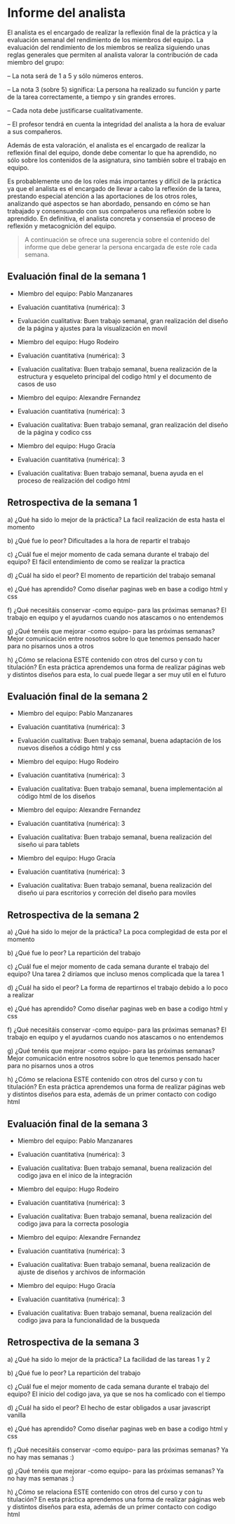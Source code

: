 # Informe del analista

  El analista es el encargado de realizar la reflexión final de la
  práctica y la evaluación semanal del rendimiento de los miembros del
  equipo. La evaluación del rendimiento de los miembros se realiza
  siguiendo unas reglas generales que permiten al analista valorar la
  contribución de cada miembro del grupo:

  – La nota será de 1 a 5 y sólo números enteros.
  
  – La nota 3 (sobre 5) significa: La persona ha realizado su función
    y parte de la tarea correctamente, a tiempo y sin grandes errores.
  
  – Cada nota debe justificarse cualitativamente.

  – El profesor tendrá en cuenta la integridad del analista a la hora
    de evaluar a sus compañeros.
  
  Además de esta valoración, el analista es el encargado de realizar
  la reflexión final del equipo, donde debe comentar lo que ha
  aprendido, no sólo sobre los contenidos de la asignatura, sino
  también sobre el trabajo en equipo.
  
  Es probablemente uno de los roles más importantes y difícil de la
  práctica ya que el analista es el encargado de llevar a cabo la
  reflexión de la tarea, prestando especial atención a las
  aportaciones de los otros roles, analizando qué aspectos se han
  abordado, pensando en cómo se han trabajado y consensuando con sus
  compañeros una reflexión sobre lo aprendido. En definitiva, el
  analista concreta y consensúa el proceso de reflexión y
  metacognición del equipo.


  > A continuación se ofrece una sugerencia sobre el contenido del
  > informe que debe generar la persona encargada de este role cada
  > semana.


## Evaluación final de la semana 1

  
- Miembro del equipo: Pablo Manzanares
- Evaluación cuantitativa (numérica): 3
- Evaluación cualitativa: Buen trabajo semanal, gran realización del diseño de la página y ajustes para la visualización en movil

- Miembro del equipo: Hugo Rodeiro
- Evaluación cuantitativa (numérica): 3
- Evaluación cualitativa: Buen trabajo semanal, buena realización de la estructura y esqueleto principal del codigo html y el documento de casos de uso

- Miembro del equipo: Alexandre Fernandez
- Evaluación cuantitativa (numérica): 3
- Evaluación cualitativa: Buen trabajo semanal, gran realización del diseño de la página y codico css

- Miembro del equipo: Hugo Gracía
- Evaluación cuantitativa (numérica): 3
- Evaluación cualitativa: Buen trabajo semanal, buena ayuda en el proceso de realización del codigo html


## Retrospectiva de la semana 1

  a) ¿Qué ha sido lo mejor de la práctica?
La facil realización de esta hasta el momento

  
  b) ¿Qué fue lo peor?
Dificultades a la hora de repartir el trabajo


  c) ¿Cuál fue el mejor momento de cada semana durante el trabajo del
     equipo?
El fácil entendimiento de como se realizar la practica


  d) ¿Cuál ha sido el peor?
El momento de repartición del trabajo semanal


  e) ¿Qué has aprendido?
Como diseñar paginas web en base a codigo html y css


  f) ¿Qué necesitáis conservar -como equipo- para las próximas semanas?
El trabajo en equipo y el ayudarnos cuando nos atascamos o no entendemos


  g) ¿Qué tenéis que mejorar -como equipo- para las próximas semanas?
Mejor comunicación entre nosotros sobre lo que tenemos pensado hacer para no pisarnos unos a otros

  h) ¿Cómo se relaciona ESTE contenido con otros del curso y con tu
     titulación?
En esta práctica aprendemos una forma de realizar páginas web y distintos diseños para esta, lo cual puede llegar a ser muy util en el futuro



## Evaluación final de la semana 2

  
- Miembro del equipo: Pablo Manzanares
- Evaluación cuantitativa (numérica): 3
- Evaluación cualitativa: Buen trabajo semanal, buena adaptación de los nuevos diseños a código html y css

- Miembro del equipo: Hugo Rodeiro
- Evaluación cuantitativa (numérica): 3
- Evaluación cualitativa: Buen trabajo semanal, buena implementación al código html de los diseños

- Miembro del equipo: Alexandre Fernandez
- Evaluación cuantitativa (numérica): 3
- Evaluación cualitativa: Buen trabajo semanal, buena realización del siseño ui para tablets

- Miembro del equipo: Hugo Gracía
- Evaluación cuantitativa (numérica): 3
- Evaluación cualitativa: Buen trabajo semanal, buena realización del diseño ui para escritorios y correción del diseño para moviles


## Retrospectiva de la semana 2

  a) ¿Qué ha sido lo mejor de la práctica?
La poca complegidad de esta por el momento

  
  b) ¿Qué fue lo peor?
La repartición del trabajo


  c) ¿Cuál fue el mejor momento de cada semana durante el trabajo del
     equipo?
Una tarea 2 diríamos que incluso menos complicada que la tarea 1


  d) ¿Cuál ha sido el peor?
La forma de repartirnos el trabajo debido a lo poco a realizar


  e) ¿Qué has aprendido?
Como diseñar paginas web en base a codigo html y css


  f) ¿Qué necesitáis conservar -como equipo- para las próximas semanas?
El trabajo en equipo y el ayudarnos cuando nos atascamos o no entendemos


  g) ¿Qué tenéis que mejorar -como equipo- para las próximas semanas?
Mejor comunicación entre nosotros sobre lo que tenemos pensado hacer para no pisarnos unos a otros

  h) ¿Cómo se relaciona ESTE contenido con otros del curso y con tu
     titulación?
En esta práctica aprendemos una forma de realizar páginas web y distintos diseños para esta, además de un primer contacto con codigo html

## Evaluación final de la semana 3

  
- Miembro del equipo: Pablo Manzanares
- Evaluación cuantitativa (numérica): 3
- Evaluación cualitativa: Buen trabajo semanal, buena realización del codigo java en el inico de la integración

- Miembro del equipo: Hugo Rodeiro
- Evaluación cuantitativa (numérica): 3
- Evaluación cualitativa: Buen trabajo semanal, buena realización del codigo java para la correcta posologia

- Miembro del equipo: Alexandre Fernandez
- Evaluación cuantitativa (numérica): 3
- Evaluación cualitativa: Buen trabajo semanal, buena realización de ajuste de diseños y archivos de información

- Miembro del equipo: Hugo Gracía
- Evaluación cuantitativa (numérica): 3
- Evaluación cualitativa: Buen trabajo semanal,  buena realización del codigo java para la funcionalidad de la busqueda


## Retrospectiva de la semana 3

  a) ¿Qué ha sido lo mejor de la práctica?
La facilidad de las tareas 1 y 2

  
  b) ¿Qué fue lo peor?
La repartición del trabajo


  c) ¿Cuál fue el mejor momento de cada semana durante el trabajo del
     equipo?
El inicio del codigo java, ya que se nos ha comlicado con el tiempo


  d) ¿Cuál ha sido el peor?
El hecho de estar obligados a usar javascript vanilla


  e) ¿Qué has aprendido?
Como diseñar paginas web en base a codigo html y css


  f) ¿Qué necesitáis conservar -como equipo- para las próximas semanas?
Ya no hay mas semanas :)


  g) ¿Qué tenéis que mejorar -como equipo- para las próximas semanas?
Ya no hay mas semanas :)


  h) ¿Cómo se relaciona ESTE contenido con otros del curso y con tu
     titulación?
En esta práctica aprendemos una forma de realizar páginas web y distintos diseños para esta, además de un primer contacto con codigo html
